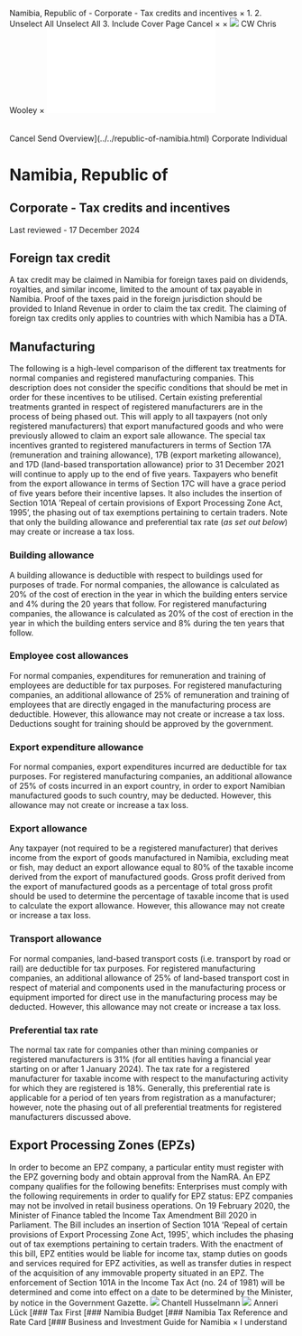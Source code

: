 Namibia, Republic of - Corporate - Tax credits and incentives
×
1.
2.
Unselect All
Unselect All
3.
Include Cover Page
Cancel
×
×
![](../../-/media/world-wide-tax-summaries/attachments/global---chris-wooley.ashx%3Frev=ac5e5f3223b34096b1afc2a6009c7320&revision=ac5e5f32-23b3-4096-b1af-c2a6009c7320&hash=859B7ADC84DC2CBEC9760E9E6EE7DE6D0A8BFCDF)
CW
Chris Wooley
×
![](tax-credits-and-incentives.html)
######
Cancel
Send
Overview](../../republic-of-namibia.html)
Corporate
Individual
# Namibia, Republic of
## Corporate - Tax credits and incentives
Last reviewed - 17 December 2024
## Foreign tax credit
A tax credit may be claimed in Namibia for foreign taxes paid on dividends, royalties, and similar income, limited to the amount of tax payable in Namibia. Proof of the taxes paid in the foreign jurisdiction should be provided to Inland Revenue in order to claim the tax credit.
The claiming of foreign tax credits only applies to countries with which Namibia has a DTA.
## Manufacturing
The following is a high-level comparison of the different tax treatments for normal companies and registered manufacturing companies. This description does not consider the specific conditions that should be met in order for these incentives to be utilised.
Certain existing preferential treatments granted in respect of registered manufacturers are in the process of being phased out. This will apply to all taxpayers (not only registered manufacturers) that export manufactured goods and who were previously allowed to claim an export sale allowance.
The special tax incentives granted to registered manufacturers in terms of Section 17A (remuneration and training allowance), 17B (export marketing allowance), and 17D (land-based transportation allowance) prior to 31 December 2021 will continue to apply up to the end of five years. Taxpayers who benefit from the export allowance in terms of Section 17C will have a grace period of five years before their incentive lapses.
It also includes the insertion of Section 101A ’Repeal of certain provisions of Export Processing Zone Act, 1995’, the phasing out of tax exemptions pertaining to certain traders.
Note that only the building allowance and preferential tax rate (*as set out below*) may create or increase a tax loss.
### Building allowance
A building allowance is deductible with respect to buildings used for purposes of trade.
For normal companies, the allowance is calculated as 20% of the cost of erection in the year in which the building enters service and 4% during the 20 years that follow.
For registered manufacturing companies, the allowance is calculated as 20% of the cost of erection in the year in which the building enters service and 8% during the ten years that follow.
### Employee cost allowances
For normal companies, expenditures for remuneration and training of employees are deductible for tax purposes.
For registered manufacturing companies, an additional allowance of 25% of remuneration and training of employees that are directly engaged in the manufacturing process are deductible. However, this allowance may not create or increase a tax loss. Deductions sought for training should be approved by the government.
### Export expenditure allowance
For normal companies, export expenditures incurred are deductible for tax purposes.
For registered manufacturing companies, an additional allowance of 25% of costs incurred in an export country, in order to export Namibian manufactured goods to such country, may be deducted. However, this allowance may not create or increase a tax loss.
### Export allowance
Any taxpayer (not required to be a registered manufacturer) that derives income from the export of goods manufactured in Namibia, excluding meat or fish, may deduct an export allowance equal to 80% of the taxable income derived from the export of manufactured goods.
Gross profit derived from the export of manufactured goods as a percentage of total gross profit should be used to determine the percentage of taxable income that is used to calculate the export allowance. However, this allowance may not create or increase a tax loss.
### Transport allowance
For normal companies, land-based transport costs (i.e. transport by road or rail) are deductible for tax purposes.
For registered manufacturing companies, an additional allowance of 25% of land-based transport cost in respect of material and components used in the manufacturing process or equipment imported for direct use in the manufacturing process may be deducted. However, this allowance may not create or increase a tax loss.
### Preferential tax rate
The normal tax rate for companies other than mining companies or registered manufacturers is 31% (for all entities having a financial year starting on or after 1 January 2024).
The tax rate for a registered manufacturer for taxable income with respect to the manufacturing activity for which they are registered is 18%. Generally, this preferential rate is applicable for a period of ten years from registration as a manufacturer; however, note the phasing out of all preferential treatments for registered manufacturers discussed above.
## Export Processing Zones (EPZs)
In order to become an EPZ company, a particular entity must register with the EPZ governing body and obtain approval from the NamRA.
An EPZ company qualifies for the following benefits:
Enterprises must comply with the following requirements in order to qualify for EPZ status:
EPZ companies may not be involved in retail business operations.
On 19 February 2020, the Minister of Finance tabled the Income Tax Amendment Bill 2020 in Parliament. The Bill includes an insertion of Section 101A 'Repeal of certain provisions of Export Processing Zone Act, 1995', which includes the phasing out of tax exemptions pertaining to certain traders. With the enactment of this bill, EPZ entities would be liable for income tax, stamp duties on goods and services required for EPZ activities, as well as transfer duties in respect of the acquisition of any immovable property situated in an EPZ. The enforcement of Section 101A in the Income Tax Act (no. 24 of 1981) will be determined and come into effect on a date to be determined by the Minister, by notice in the Government Gazette.
![](../../-/media/world-wide-tax-summaries/republicofnamibiachantell-husselmannnamibia--chantell-husselmannjpg20240812090717405.ashx%3Frev=0edcba9d81c84950bdec3d819ec66d9a&revision=0edcba9d-81c8-4950-bdec-3d819ec66d9a&hash=A97113980A9B4D798FB97F6F7BD9CFA7DE62FF4E)
Chantell Husselmann
![](../../-/media/world-wide-tax-summaries/republicofnamibiaanneri-lucknamibia--anneri-luckjpg20240812090751915.ashx%3Frev=2fde843acc854dabb4e427089100f2e8&revision=2fde843a-cc85-4dab-b4e4-27089100f2e8&hash=16CA17558AD653A265D0CF654C4ADB5D4D54E03F)
Anneri Lück
[### Tax First
[### Namibia Budget
[### Namibia Tax Reference and Rate Card
[### Business and Investment Guide for Namibia
×
I understand